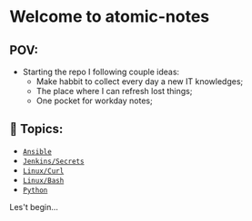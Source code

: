 # Welcome to atomic-notes

## POV: 

- Starting the repo I following couple ideas:
    - Make habbit to collect every day a new IT knowledges;
    - The place where I can refresh lost things;
    - One pocket for workday notes;

## :memo: Topics:

* [`Ansible`](ansible/README.md)
* [`Jenkins/Secrets`](jenkins/secrets/README.md)
* [`Linux/Curl`](linux/curl/README.md)
* [`Linux/Bash`](linux/bash/README.md)
* [`Python`](python/modules/README.md)

Les't begin... 
